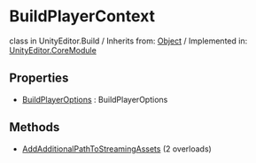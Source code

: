 # BuildPlayerContext
class in UnityEditor.Build
 / Inherits from: <a href="https://docs.unity3d.com/6000.2/Documentation/ScriptReference/Object.html">Object</a> / Implemented in: <a href="https://docs.unity3d.com/6000.2/Documentation/ScriptReference/UnityEditor.CoreModule.html">UnityEditor.CoreModule</a>

## Properties
- <a href="https://docs.unity3d.com/6000.2/Documentation/ScriptReference/BuildPlayerContext-BuildPlayerOptions.html">BuildPlayerOptions</a> : BuildPlayerOptions

## Methods
- <a href="https://docs.unity3d.com/6000.2/Documentation/ScriptReference/BuildPlayerContext.AddAdditionalPathToStreamingAssets.html">AddAdditionalPathToStreamingAssets</a> (2 overloads)

